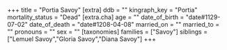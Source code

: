 +++
title = "Portia Savoy"
[extra]
ddb = ""
kingraph_key = "Portia"
mortality_status = "Dead"
[extra.cha]
age = ""
date_of_birth = "date#1129-07-02"
date_of_death = "date#1208-04-08"
married_on = ""
married_to = ""
pronouns = ""
sex = ""
[taxonomies]
families = ["Savoy"]
siblings = ["Lemuel Savoy","Gloria Savoy","Diana Savoy"]
+++

